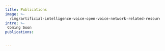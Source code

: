 ```yaml
---
title: Publications
image: >-
  /img/artificial-intelligence-voice-open-voice-network-related-resources_optimized.jpg
intro: >-
 Coming Soon
publications:
  
  
---
```


